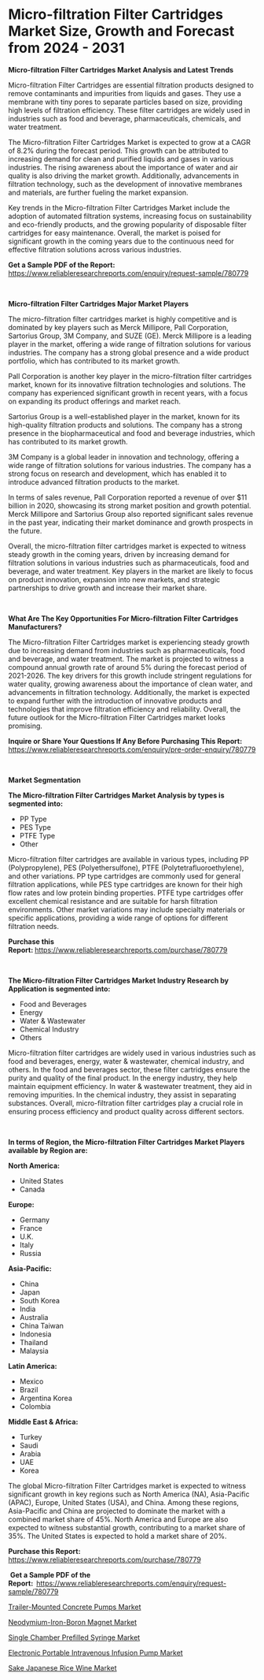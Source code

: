 <p><h1>Micro-filtration Filter Cartridges Market Size, Growth and Forecast from 2024 - 2031</h1></p><p><strong>Micro-filtration Filter Cartridges Market Analysis and Latest Trends</strong></p>
<p><p>Micro-filtration Filter Cartridges are essential filtration products designed to remove contaminants and impurities from liquids and gases. They use a membrane with tiny pores to separate particles based on size, providing high levels of filtration efficiency. These filter cartridges are widely used in industries such as food and beverage, pharmaceuticals, chemicals, and water treatment.</p><p>The Micro-filtration Filter Cartridges Market is expected to grow at a CAGR of 8.2% during the forecast period. This growth can be attributed to increasing demand for clean and purified liquids and gases in various industries. The rising awareness about the importance of water and air quality is also driving the market growth. Additionally, advancements in filtration technology, such as the development of innovative membranes and materials, are further fueling the market expansion.</p><p>Key trends in the Micro-filtration Filter Cartridges Market include the adoption of automated filtration systems, increasing focus on sustainability and eco-friendly products, and the growing popularity of disposable filter cartridges for easy maintenance. Overall, the market is poised for significant growth in the coming years due to the continuous need for effective filtration solutions across various industries.</p></p>
<p><strong>Get a Sample PDF of the Report:&nbsp;</strong> <a href="https://www.reliableresearchreports.com/enquiry/request-sample/780779">https://www.reliableresearchreports.com/enquiry/request-sample/780779</a></p>
<p>&nbsp;</p>
<p><strong>Micro-filtration Filter Cartridges Major Market Players</strong></p>
<p><p>The micro-filtration filter cartridges market is highly competitive and is dominated by key players such as Merck Millipore, Pall Corporation, Sartorius Group, 3M Company, and SUZE (GE). Merck Millipore is a leading player in the market, offering a wide range of filtration solutions for various industries. The company has a strong global presence and a wide product portfolio, which has contributed to its market growth.</p><p>Pall Corporation is another key player in the micro-filtration filter cartridges market, known for its innovative filtration technologies and solutions. The company has experienced significant growth in recent years, with a focus on expanding its product offerings and market reach.</p><p>Sartorius Group is a well-established player in the market, known for its high-quality filtration products and solutions. The company has a strong presence in the biopharmaceutical and food and beverage industries, which has contributed to its market growth.</p><p>3M Company is a global leader in innovation and technology, offering a wide range of filtration solutions for various industries. The company has a strong focus on research and development, which has enabled it to introduce advanced filtration products to the market.</p><p>In terms of sales revenue, Pall Corporation reported a revenue of over $11 billion in 2020, showcasing its strong market position and growth potential. Merck Millipore and Sartorius Group also reported significant sales revenue in the past year, indicating their market dominance and growth prospects in the future.</p><p>Overall, the micro-filtration filter cartridges market is expected to witness steady growth in the coming years, driven by increasing demand for filtration solutions in various industries such as pharmaceuticals, food and beverage, and water treatment. Key players in the market are likely to focus on product innovation, expansion into new markets, and strategic partnerships to drive growth and increase their market share.</p></p>
<p>&nbsp;</p>
<p><strong>What Are The Key Opportunities For Micro-filtration Filter Cartridges Manufacturers?</strong></p>
<p><p>The Micro-filtration Filter Cartridges market is experiencing steady growth due to increasing demand from industries such as pharmaceuticals, food and beverage, and water treatment. The market is projected to witness a compound annual growth rate of around 5% during the forecast period of 2021-2026. The key drivers for this growth include stringent regulations for water quality, growing awareness about the importance of clean water, and advancements in filtration technology. Additionally, the market is expected to expand further with the introduction of innovative products and technologies that improve filtration efficiency and reliability. Overall, the future outlook for the Micro-filtration Filter Cartridges market looks promising.</p></p>
<p><strong>Inquire or Share Your Questions If Any Before Purchasing This Report:</strong> <a href="https://www.reliableresearchreports.com/enquiry/pre-order-enquiry/780779">https://www.reliableresearchreports.com/enquiry/pre-order-enquiry/780779</a></p>
<p>&nbsp;</p>
<p><strong>Market Segmentation</strong></p>
<p><strong>The Micro-filtration Filter Cartridges Market Analysis by types is segmented into:</strong></p>
<p><ul><li>PP Type</li><li>PES Type</li><li>PTFE Type</li><li>Other</li></ul></p>
<p><p>Micro-filtration filter cartridges are available in various types, including PP (Polypropylene), PES (Polyethersulfone), PTFE (Polytetrafluoroethylene), and other variations. PP type cartridges are commonly used for general filtration applications, while PES type cartridges are known for their high flow rates and low protein binding properties. PTFE type cartridges offer excellent chemical resistance and are suitable for harsh filtration environments. Other market variations may include specialty materials or specific applications, providing a wide range of options for different filtration needs.</p></p>
<p><strong>Purchase this Report:&nbsp;</strong><a href="https://www.reliableresearchreports.com/purchase/780779">https://www.reliableresearchreports.com/purchase/780779</a></p>
<p>&nbsp;</p>
<p><strong>The Micro-filtration Filter Cartridges Market Industry Research by Application is segmented into:</strong></p>
<p><ul><li>Food and Beverages</li><li>Energy</li><li>Water & Wastewater</li><li>Chemical Industry</li><li>Others</li></ul></p>
<p><p>Micro-filtration filter cartridges are widely used in various industries such as food and beverages, energy, water & wastewater, chemical industry, and others. In the food and beverages sector, these filter cartridges ensure the purity and quality of the final product. In the energy industry, they help maintain equipment efficiency. In water & wastewater treatment, they aid in removing impurities. In the chemical industry, they assist in separating substances. Overall, micro-filtration filter cartridges play a crucial role in ensuring process efficiency and product quality across different sectors.</p></p>
<p>&nbsp;</p>
<p><strong>In terms of Region, the Micro-filtration Filter Cartridges Market Players available by Region are:</strong></p>
<p>
    <p> <strong> North America: </strong>
        <ul>
            <li>United States</li>
            <li>Canada</li>
        </ul>
        </p> 
    <p> <strong> Europe: </strong>
        <ul>
            <li>Germany</li>
            <li>France</li>
            <li>U.K.</li>
            <li>Italy</li>
            <li>Russia</li>
        </ul>
        </p> 
    <p> <strong> Asia-Pacific: </strong>
        <ul>
            <li>China</li>
            <li>Japan</li>
            <li>South Korea</li>
            <li>India</li>
            <li>Australia</li>
            <li>China Taiwan</li>
            <li>Indonesia</li>
            <li>Thailand</li>
            <li>Malaysia</li>
        </ul>
        </p> 
    <p> <strong> Latin America: </strong>
        <ul>
            <li>Mexico</li>
            <li>Brazil</li>
            <li>Argentina Korea</li>
            <li>Colombia</li>
        </ul>
        </p> 
    <p> <strong> Middle East & Africa: </strong>
        <ul>
            <li>Turkey</li>
            <li>Saudi</li>
            <li>Arabia</li>
            <li>UAE</li>
            <li>Korea</li>
        </ul>
    </p>
    </p>
<p><p>The global Micro-filtration Filter Cartridges market is expected to witness significant growth in key regions such as North America (NA), Asia-Pacific (APAC), Europe, United States (USA), and China. Among these regions, Asia-Pacific and China are projected to dominate the market with a combined market share of 45%. North America and Europe are also expected to witness substantial growth, contributing to a market share of 35%. The United States is expected to hold a market share of 20%.</p></p>
<p><strong>Purchase this Report: </strong><a href="https://www.reliableresearchreports.com/purchase/780779">https://www.reliableresearchreports.com/purchase/780779</a></p>
<p>&nbsp;<strong>Get a Sample PDF of the Report:&nbsp;&nbsp;</strong><a href="https://www.reliableresearchreports.com/enquiry/request-sample/780779">https://www.reliableresearchreports.com/enquiry/request-sample/780779</a></p>
<p><strong></strong></p>
<p><p><a href="https://github.com/jsmusil/Market-Research-Report-List-2/blob/main/trailer-mounted-concrete-pumps-market.md">Trailer-Mounted Concrete Pumps Market</a></p><p><a href="https://github.com/yemakinde/Market-Research-Report-List-1/blob/main/neodymium-iron-boron-magnet-market.md">Neodymium-Iron-Boron Magnet Market</a></p><p><a href="https://issuu.com/reportprime-2/docs/single-chamber-prefilled-syringe-market-size-2030.">Single Chamber Prefilled Syringe Market</a></p><p><a href="https://issuu.com/reportprime-2/docs/electronic-portable-intravenous-infusion-pump-mark">Electronic Portable Intravenous Infusion Pump Market</a></p><p><a href="https://medium.com/@v27092023/sake-japanese-rice-wine-market-analysis-its-cagr-market-segmentation-and-global-industry-overview-4aa3bd4c9298">Sake Japanese Rice Wine Market</a></p></p>